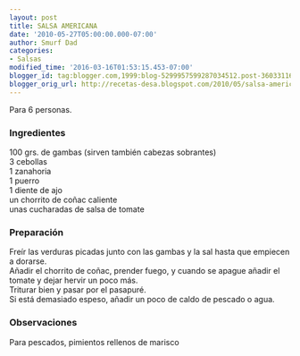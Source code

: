 ```yaml
---
layout: post
title: SALSA AMERICANA
date: '2010-05-27T05:00:00.000-07:00'
author: Smurf Dad
categories:
- Salsas
modified_time: '2016-03-16T01:53:15.453-07:00'
blogger_id: tag:blogger.com,1999:blog-5299957599287034512.post-3603311615001887913
blogger_orig_url: http://recetas-desa.blogspot.com/2010/05/salsa-americana.html
---
```


Para 6 personas.<br><h3>Ingredientes</h3><p>100 grs. de gambas (sirven tambi&eacute;n cabezas sobrantes)<br/>3 cebollas<br/>1 zanahoria<br/>1 puerro<br/>1 diente de ajo<br/>un chorrito de co&ntilde;ac caliente<br/>unas cucharadas de salsa de tomate</p><h3>Preparaci&oacute;n</h3><p>Fre&iacute;r las verduras picadas junto con las gambas y la sal hasta que empiecen a dorarse.<br/>A&ntilde;adir el chorrito de co&ntilde;ac, prender fuego, y cuando se apague a&ntilde;adir el tomate y dejar hervir un poco m&aacute;s.<br/>Triturar bien y pasar por el pasapur&eacute;.<br/>Si est&aacute; demasiado espeso, a&ntilde;adir un poco de caldo de pescado o agua.</p><h3>Observaciones</h3><p>Para pescados, pimientos rellenos de marisco</p>